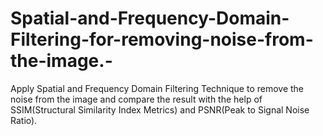# Spatial-and-Frequency-Domain-Filtering-for-removing-noise-from-the-image.-
Apply Spatial and Frequency Domain Filtering Technique to remove the noise from the image and compare the result with the help of SSIM(Structural Similarity Index Metrics) and PSNR(Peak to Signal Noise Ratio). 
